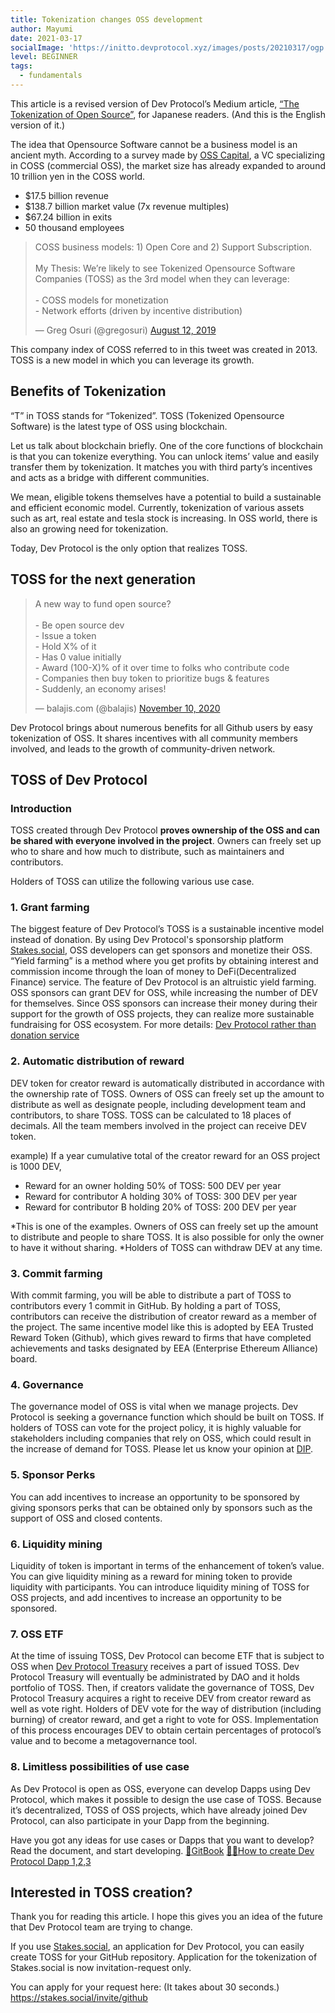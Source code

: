 ```yaml
---
title: Tokenization changes OSS development
author: Mayumi
date: 2021-03-17
socialImage: 'https://initto.devprotocol.xyz/images/posts/20210317/ogp.jpg'
level: BEGINNER
tags:
  - fundamentals
---
```


This article is a revised version of Dev Protocol’s Medium article, [“The Tokenization of Open Source”](https://medium.com/devprtcl/the-tokenization-of-open-source-10ee0ea90607), for Japanese readers. (And this is the English version of it.) 

The idea that Opensource Software cannot be a business model is an ancient myth.
According to a survey made by [OSS Capital](https://oss.capital), a VC specializing in COSS (commercial OSS), the market size has already expanded to around 10 trillion yen in the COSS world.

- $17.5 billion revenue
- $138.7 billion market value (7x revenue multiples)
- $67.24 billion in exits
- 50 thousand employees

<blockquote class="twitter-tweet"><p lang="en" dir="ltr">COSS business models: 1) Open Core and 2) Support Subscription.<br><br>My Thesis: We’re likely to see Tokenized Opensource Software Companies (TOSS) as the 3rd model when they can leverage:<br><br>- COSS models for monetization<br>- Network efforts (driven by incentive distribution)</p>&mdash; Greg Osuri (@gregosuri) <a href="https://twitter.com/gregosuri/status/1161017263551479808?ref_src=twsrc%5Etfw">August 12, 2019</a></blockquote> <script async src="https://platform.twitter.com/widgets.js" charset="utf-8"></script>

This company index of COSS referred to in this tweet was created in 2013. TOSS is a new model in which you can leverage its growth.

## Benefits of Tokenization

“T” in TOSS stands for “Tokenized”.
TOSS (Tokenized Opensource Software) is the latest type of OSS using blockchain.

Let us talk about blockchain briefly.
One of the core functions of blockchain is that you can tokenize everything. You can unlock items’ value and easily transfer them by tokenization. It matches you with third party’s incentives and acts as a bridge with different communities.

We mean, eligible tokens themselves have a potential to build a sustainable and efficient economic model. Currently, tokenization of various assets such as art, real estate and tesla stock is increasing. In OSS world, there is also an growing need for tokenization.

Today, Dev Protocol is the only option that realizes TOSS.

## TOSS for the next generation

<blockquote class="twitter-tweet"><p lang="en" dir="ltr">A new way to fund open source?<br><br>- Be open source dev<br>- Issue a token<br>- Hold X% of it<br>- Has 0 value initially<br>- Award (100-X)% of it over time to folks who contribute code<br>- Companies then buy token to prioritize bugs &amp; features<br>- Suddenly, an economy arises!</p>&mdash; balajis.com (@balajis) <a href="https://twitter.com/balajis/status/1326313315044192256?ref_src=twsrc%5Etfw">November 10, 2020</a></blockquote> <script async src="https://platform.twitter.com/widgets.js" charset="utf-8"></script>

Dev Protocol brings about numerous benefits for all Github users by easy tokenization of OSS. It shares incentives with all community members involved, and leads to the growth of community-driven network.

## TOSS of Dev Protocol

### Introduction

TOSS created through Dev Protocol **proves ownership of the OSS and can be shared with everyone involved in the project**. Owners can freely set up who to share and how much to distribute, such as maintainers and contributors.

Holders of TOSS can utilize the following various use case.

### 1. Grant farming

The biggest feature of Dev Protocol’s TOSS is a sustainable incentive model instead of donation. 
By using Dev Protocol's sponsorship platform [Stakes.social](https://stakes.social), OSS developers can get sponsors and monetize their OSS.
“Yield farming” is a method where you get profits by obtaining interest and commission income through the loan of money to DeFi(Decentralized Finance) service. The feature of Dev Protocol is an altruistic yield farming. OSS sponsors can grant DEV for OSS, while increasing the number of DEV for themselves. Since OSS sponsors can increase their money during their support for the growth of OSS projects, they can realize more sustainable fundraising for OSS ecosystem. 
For more details: [Dev Protocol rather than donation service](https://initto.devprotocol.xyz/posts/dev-protocol-rather-than-donation-service/)

### 2. Automatic distribution of reward

DEV token for creator reward is automatically distributed in accordance with the ownership rate of TOSS.
Owners of OSS can freely set up the amount to distribute as well as designate people, including development team and contributors, to share TOSS. TOSS can be calculated to 18 places of decimals. All the team members involved in the project can receive DEV token.

example) If a year cumulative total of the creator reward for an OSS project is 1000 DEV,
- Reward for an owner holding 50% of TOSS: 500 DEV per year        
- Reward for contributor A holding 30% of TOSS: 300 DEV per year
- Reward for contributor B holding 20% of TOSS: 200 DEV per year

*This is one of the examples. Owners of OSS can freely set up the amount to distribute and people to share TOSS. It is also possible for only the owner to have it without sharing.
*Holders of TOSS can withdraw DEV at any time.

### 3. Commit farming

With commit farming, you will be able to distribute a part of TOSS to contributors every 1 commit in GitHub. By holding a part of TOSS, contributors can receive the distribution of creator reward as a member of the project.
The same incentive model like this is adopted by EEA Trusted Reward Token (Github), which gives reward to firms that have completed achievements and tasks designated by EEA (Enterprise Ethereum Alliance) board.

### 4. Governance

The governance model of OSS is vital when we manage projects. Dev Protocol is seeking a governance function  which should be built on TOSS. If holders of TOSS can vote for the project policy, it is highly valuable for stakeholders including companies that rely on OSS, which could result in the increase of demand for TOSS. 
Please let us know your opinion at [DIP](https://github.com/dev-protocol/DIPs/issues).

### 5. Sponsor Perks

You can add incentives to increase an opportunity to be sponsored by giving sponsors perks that can be obtained only by sponsors such as the support of OSS and closed contents.

### 6. Liquidity mining

Liquidity of token is important in terms of the enhancement of token’s value. You can give liquidity mining as a reward for mining token to provide liquidity with participants. You can introduce liquidity mining of TOSS for OSS projects, and add incentives to increase an opportunity to be sponsored.

### 7. OSS ETF

At the time of issuing TOSS, Dev Protocol can become ETF that is subject to OSS when [Dev Protocol Treasury](https://initto.devprotocol.xyz/ja/posts/what-is-treasury/) receives a part of issued TOSS.
Dev Protocol Treasury will eventually be administrated by DAO and it holds portfolio of TOSS. Then, if creators validate the governance of TOSS, Dev Protocol Treasury acquires a right to receive DEV from creator reward as well as vote right. Holders of DEV vote for the way of distribution (including burning) of creator reward, and get a right to vote for OSS. Implementation of this process encourages DEV to obtain certain percentages of protocol’s value and to become a metagovernance tool.

### 8. Limitless possibilities of use case

As Dev Protocol is open as OSS, everyone can develop Dapps using Dev Protocol, which makes it possible to design the use case of TOSS. Because it’s decentralized, TOSS of OSS projects, which have already joined Dev Protocol, can also participate in your Dapp from the beginning.

Have you got any ideas for use cases or Dapps that you want to develop?
Read the document, and start developing.
[📗GitBook](https://docs.devprotocol.xyz/dev-protocol/)
[👩‍🍳How to create Dev Protocol Dapp 1,2,3](https://initto.devprotocol.xyz/posts/20210226/)


## Interested in TOSS creation?

Thank you for reading this article.
I hope this gives you an idea of the future that Dev Protocol team are trying to change.

If you use [Stakes.social](https://stakes.social), an application for Dev Protocol, you can easily create TOSS for your GitHub repository. Application for the tokenization of Stakes.social is now invitation-request only.

You can apply for your request here: (It takes about 30 seconds.)
https://stakes.social/invite/github

